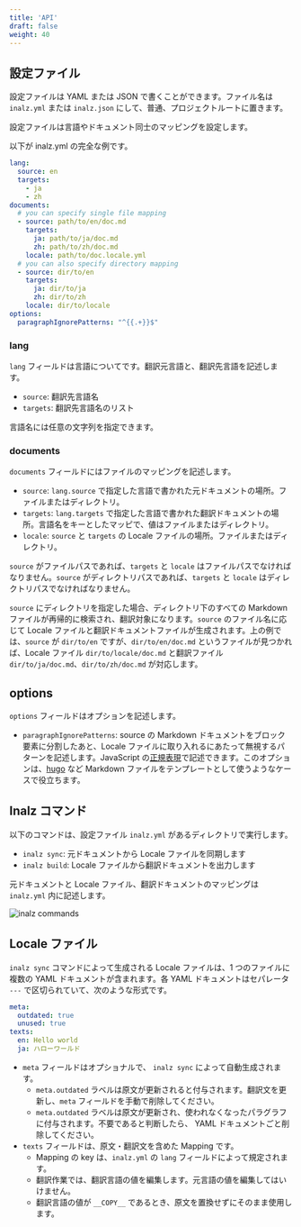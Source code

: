 ```yaml
---
title: 'API'
draft: false
weight: 40
---
```


## 設定ファイル

設定ファイルは YAML または JSON で書くことができます。ファイル名は `inalz.yml` または `inalz.json` にして、普通、プロジェクトルートに置きます。

設定ファイルは言語やドキュメント同士のマッピングを設定します。

以下が inalz.yml の完全な例です。

```yml
lang:
  source: en
  targets:
    - ja
    - zh
documents:
  # you can specify single file mapping
  - source: path/to/en/doc.md
    targets:
      ja: path/to/ja/doc.md
      zh: path/to/zh/doc.md
    locale: path/to/doc.locale.yml
  # you can also specify directory mapping
  - source: dir/to/en
    targets:
      ja: dir/to/ja
      zh: dir/to/zh
    locale: dir/to/locale
options:
  paragraphIgnorePatterns: "^{{.+}}$"
```

### lang

`lang` フィールドは言語についてです。翻訳元言語と、翻訳先言語を記述します。

-   `source`: 翻訳先言語名
-   `targets`: 翻訳先言語名のリスト

言語名には任意の文字列を指定できます。

### documents

`documents` フィールドにはファイルのマッピングを記述します。

-   `source`: `lang.source` で指定した言語で書かれた元ドキュメントの場所。ファイルまたはディレクトリ。
-   `targets`: `lang.targets` で指定した言語で書かれた翻訳ドキュメントの場所。言語名をキーとしたマッピで、値はファイルまたはディレクトリ。
-   `locale`: `source` と `targets` の Locale ファイルの場所。ファイルまたはディレクトリ。

`source` がファイルパスであれば、`targets` と `locale` はファイルパスでなければなりません。`source` がディレクトリパスであれば、`targets` と `locale` はディレクトリパスでなければなりません。

`source` にディレクトリを指定した場合、ディレクトリ下のすべての Markdown ファイルが再帰的に検索され、翻訳対象になります。`source` のファイル名に応じて Locale ファイルと翻訳ドキュメントファイルが生成されます。上の例では、`source` が `dir/to/en` ですが、`dir/to/en/doc.md` というファイルが見つかれば、Locale ファイル `dir/to/locale/doc.md` と翻訳ファイル `dir/to/ja/doc.md`、`dir/to/zh/doc.md` が対応します。

## options

`options` フィールドはオプションを記述します。

-   `paragraphIgnorePatterns`: source の Markdown ドキュメントをブロック要素に分割したあと、Locale ファイルに取り入れるにあたって無視するパターンを記述します。JavaScript の[正規表現](https://developer.mozilla.org/en-US/docs/Web/JavaScript/Guide/Regular_Expressions)で記述できます。このオプションは、[hugo](https://gohugo.io/) など Markdown ファイルをテンプレートとして使うようなケースで役立ちます。

## Inalz コマンド

以下のコマンドは、設定ファイル `inalz.yml` があるディレクトリで実行します。

-   `inalz sync`: 元ドキュメントから Locale ファイルを同期します
-   `inalz build`: Locale ファイルから翻訳ドキュメントを出力します

元ドキュメントと Locale ファイル、翻訳ドキュメントのマッピングは `inalz.yml` 内に記述します。

![inalz commands](/images/cli_commands.jpg)

## Locale ファイル

`inalz sync` コマンドによって生成される Locale ファイルは、1 つのファイルに複数の YAML ドキュメントが含まれます。各 YAML ドキュメントはセパレータ `---` で区切られていて、次のような形式です。

```yaml
meta:
  outdated: true
  unused: true
texts:
  en: Hello world
  ja: ハローワールド
```

-   `meta` フィールドはオプショナルで、 `inalz sync` によって自動生成されます。
    -   `meta.outdated` ラベルは原文が更新されると付与されます。翻訳文を更新し、`meta` フィールドを手動で削除してください。
    -   `meta.outdated` ラベルは原文が更新され、使われなくなったパラグラフに付与されます。不要であると判断したら、 YAML ドキュメントごと削除してください。
-   `texts` フィールドは、原文・翻訳文を含めた Mapping です。
    -   Mapping の key は、`inalz.yml` の `lang` フィールドによって規定されます。
    -   翻訳作業では、翻訳言語の値を編集します。元言語の値を編集してはいけません。
    -   翻訳言語の値が `__COPY__` であるとき、原文を置換せずにそのまま使用します。
